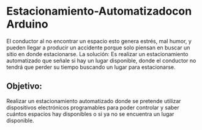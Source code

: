 # Estacionamiento-Automatizadocon Arduino

El conductor al no encontrar un espacio esto genera estrés, mal humor, y pueden llegar a producir un accidente porque solo piensan en buscar un sitio en donde estacionarse. 
La solución:  Es realizar un estacionamiento automatizado que señale si hay un lugar disponible, donde el conductor no tendrá que perder su tiempo buscando un lugar para estacionarse. 

## Objetivo: 

Realizar un estacionamiento automatizado donde se pretende utilizar dispositivos electrónicos programables para poder controlar y saber cuántos espacios hay disponibles o si ya no se encuentra un lugar disponible. 

